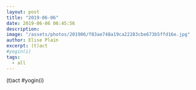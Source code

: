 ```yaml
---
layout: post
title: "2019-06-06"
date: 2019-06-06 06:45:56
description: 
image: "/assets/photos/201906/f83ae748a19ca22283cbe673b5ffd16e.jpg"
author: Elise Plain
excerpt: (t)act 
#yogin(i)
tags: 
  - all
---
```


(t)act #yogin(i)

<p></p>
